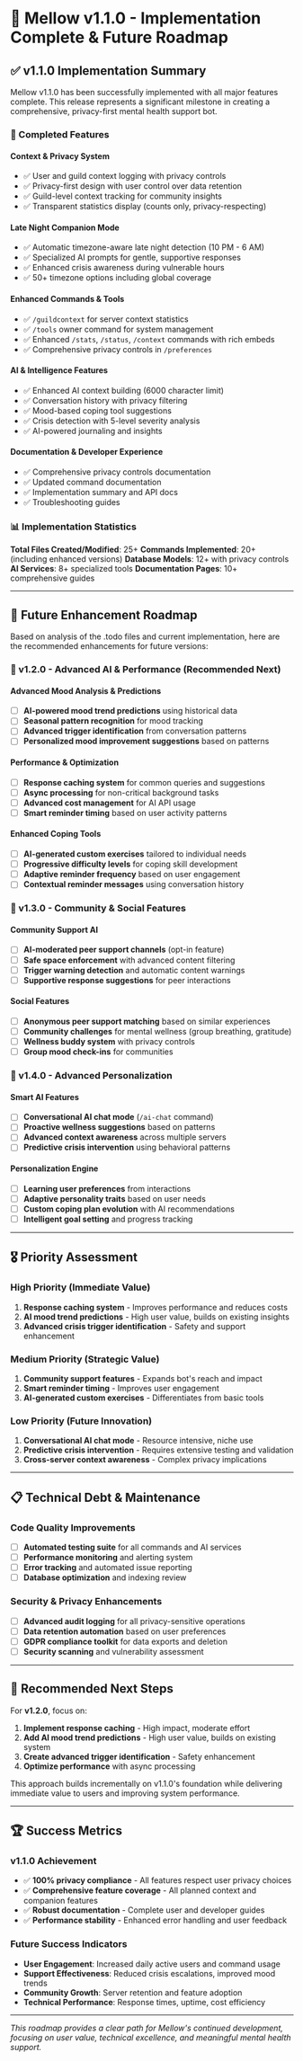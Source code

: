 # 🎯 Mellow v1.1.0 - Implementation Complete & Future Roadmap

## ✅ v1.1.0 Implementation Summary

Mellow v1.1.0 has been successfully implemented with all major features complete. This release represents a significant milestone in creating a comprehensive, privacy-first mental health support bot.

### 🎉 Completed Features

#### Context & Privacy System

-   ✅ User and guild context logging with privacy controls
-   ✅ Privacy-first design with user control over data retention
-   ✅ Guild-level context tracking for community insights
-   ✅ Transparent statistics display (counts only, privacy-respecting)

#### Late Night Companion Mode

-   ✅ Automatic timezone-aware late night detection (10 PM - 6 AM)
-   ✅ Specialized AI prompts for gentle, supportive responses
-   ✅ Enhanced crisis awareness during vulnerable hours
-   ✅ 50+ timezone options including global coverage

#### Enhanced Commands & Tools

-   ✅ `/guildcontext` for server context statistics
-   ✅ `/tools` owner command for system management
-   ✅ Enhanced `/stats`, `/status`, `/context` commands with rich embeds
-   ✅ Comprehensive privacy controls in `/preferences`

#### AI & Intelligence Features

-   ✅ Enhanced AI context building (6000 character limit)
-   ✅ Conversation history with privacy filtering
-   ✅ Mood-based coping tool suggestions
-   ✅ Crisis detection with 5-level severity analysis
-   ✅ AI-powered journaling and insights

#### Documentation & Developer Experience

-   ✅ Comprehensive privacy controls documentation
-   ✅ Updated command documentation
-   ✅ Implementation summary and API docs
-   ✅ Troubleshooting guides

### 📊 Implementation Statistics

**Total Files Created/Modified**: 25+
**Commands Implemented**: 20+ (including enhanced versions)
**Database Models**: 12+ with privacy controls
**AI Services**: 8+ specialized tools
**Documentation Pages**: 10+ comprehensive guides

---

## 🚀 Future Enhancement Roadmap

Based on analysis of the .todo files and current implementation, here are the recommended enhancements for future versions:

### 🎯 v1.2.0 - Advanced AI & Performance (Recommended Next)

#### Advanced Mood Analysis & Predictions

-   [ ] **AI-powered mood trend predictions** using historical data
-   [ ] **Seasonal pattern recognition** for mood tracking
-   [ ] **Advanced trigger identification** from conversation patterns
-   [ ] **Personalized mood improvement suggestions** based on patterns

#### Performance & Optimization

-   [ ] **Response caching system** for common queries and suggestions
-   [ ] **Async processing** for non-critical background tasks
-   [ ] **Advanced cost management** for AI API usage
-   [ ] **Smart reminder timing** based on user activity patterns

#### Enhanced Coping Tools

-   [ ] **AI-generated custom exercises** tailored to individual needs
-   [ ] **Progressive difficulty levels** for coping skill development
-   [ ] **Adaptive reminder frequency** based on user engagement
-   [ ] **Contextual reminder messages** using conversation history

### 🎯 v1.3.0 - Community & Social Features

#### Community Support AI

-   [ ] **AI-moderated peer support channels** (opt-in feature)
-   [ ] **Safe space enforcement** with advanced content filtering
-   [ ] **Trigger warning detection** and automatic content warnings
-   [ ] **Supportive response suggestions** for peer interactions

#### Social Features

-   [ ] **Anonymous peer support matching** based on similar experiences
-   [ ] **Community challenges** for mental wellness (group breathing, gratitude)
-   [ ] **Wellness buddy system** with privacy controls
-   [ ] **Group mood check-ins** for communities

### 🎯 v1.4.0 - Advanced Personalization

#### Smart AI Features

-   [ ] **Conversational AI chat mode** (`/ai-chat` command)
-   [ ] **Proactive wellness suggestions** based on patterns
-   [ ] **Advanced context awareness** across multiple servers
-   [ ] **Predictive crisis intervention** using behavioral patterns

#### Personalization Engine

-   [ ] **Learning user preferences** from interactions
-   [ ] **Adaptive personality traits** based on user needs
-   [ ] **Custom coping plan evolution** with AI recommendations
-   [ ] **Intelligent goal setting** and progress tracking

---

## 🎖️ Priority Assessment

### High Priority (Immediate Value)

1. **Response caching system** - Improves performance and reduces costs
2. **AI mood trend predictions** - High user value, builds on existing insights
3. **Advanced crisis trigger identification** - Safety and support enhancement

### Medium Priority (Strategic Value)

1. **Community support features** - Expands bot's reach and impact
2. **Smart reminder timing** - Improves user engagement
3. **AI-generated custom exercises** - Differentiates from basic tools

### Low Priority (Future Innovation)

1. **Conversational AI chat mode** - Resource intensive, niche use
2. **Predictive crisis intervention** - Requires extensive testing and validation
3. **Cross-server context awareness** - Complex privacy implications

---

## 📋 Technical Debt & Maintenance

### Code Quality Improvements

-   [ ] **Automated testing suite** for all commands and AI services
-   [ ] **Performance monitoring** and alerting system
-   [ ] **Error tracking** and automated issue reporting
-   [ ] **Database optimization** and indexing review

### Security & Privacy Enhancements

-   [ ] **Advanced audit logging** for all privacy-sensitive operations
-   [ ] **Data retention automation** based on user preferences
-   [ ] **GDPR compliance toolkit** for data exports and deletion
-   [ ] **Security scanning** and vulnerability assessment

---

## 🎯 Recommended Next Steps

For **v1.2.0**, focus on:

1. **Implement response caching** - High impact, moderate effort
2. **Add AI mood trend predictions** - High user value, builds on existing system
3. **Create advanced trigger identification** - Safety enhancement
4. **Optimize performance** with async processing

This approach builds incrementally on v1.1.0's foundation while delivering immediate value to users and improving system performance.

---

## 🏆 Success Metrics

### v1.1.0 Achievement

-   ✅ **100% privacy compliance** - All features respect user privacy choices
-   ✅ **Comprehensive feature coverage** - All planned context and companion features
-   ✅ **Robust documentation** - Complete user and developer guides
-   ✅ **Performance stability** - Enhanced error handling and user feedback

### Future Success Indicators

-   **User Engagement**: Increased daily active users and command usage
-   **Support Effectiveness**: Reduced crisis escalations, improved mood trends
-   **Community Growth**: Server retention and feature adoption
-   **Technical Performance**: Response times, uptime, cost efficiency

---

_This roadmap provides a clear path for Mellow's continued development, focusing on user value, technical excellence, and meaningful mental health support._
